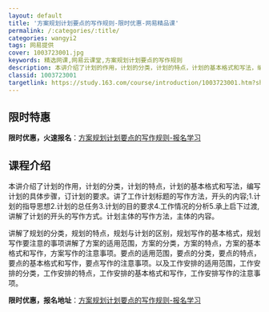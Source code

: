 ```yaml
---
layout: default
title: '方案规划计划要点的写作规则-限时优惠-网易精品课'
permalink: /:categories/:title/
categories: wangyi2
tags: 网易提供
cover: 1003723001.jpg
keywords: 精选网课,网易云课堂,方案规划计划要点的写作规则
description: 本讲介绍了计划的作用，计划的分类，计划的特点，计划的基本格式和写法，编写计划的具体步骤，订计划的要求。讲了工作计划标题的
classid: 1003723001
targetlink: https://study.163.com/course/introduction/1003723001.htm?share=1&shareId=1025206652&utm_campaign=share&utm_medium=iphoneShare&utm_source=&utm_u=1025206652
---
```


## 限时特惠

**限时优惠，火速报名**：[方案规划计划要点的写作规则-报名学习](https://study.163.com/course/introduction/1003723001.htm?share=1&shareId=1025206652&utm_campaign=share&utm_medium=iphoneShare&utm_source=&utm_u=1025206652)

## 课程介绍

本讲介绍了计划的作用，计划的分类，计划的特点，计划的基本格式和写法，编写计划的具体步骤，订计划的要求。讲了工作计划标题的写作方法，开头的内容;1.计划的指导思想2.计划的总任务3.计划的目的要求4.工作情况的分析5.承上启下过渡,讲解了计划的开头的写作方式。计划主体的写作方法，主体的内容。

讲解了规划的分类，规划的特点，规划与计划的区别，规划写作的基本格式，规划写作要注意的事项讲解了方案的适用范围，方案的分类，方案的特点，方案的基本格式和写作，方案写作的注意事项。要点的适用范围，要点的分类，要点的特点，要点的基本格式和写作，要点写作的注意事项。以及工作安排的适用范围，工作安排的分类，工作安排的特点，工作安排的基本格式和写作，工作安排写作的注意事项。

**限时优惠，报名地址**：[方案规划计划要点的写作规则-报名学习](https://study.163.com/course/introduction/1003723001.htm?share=1&shareId=1025206652&utm_campaign=share&utm_medium=iphoneShare&utm_source=&utm_u=1025206652)

